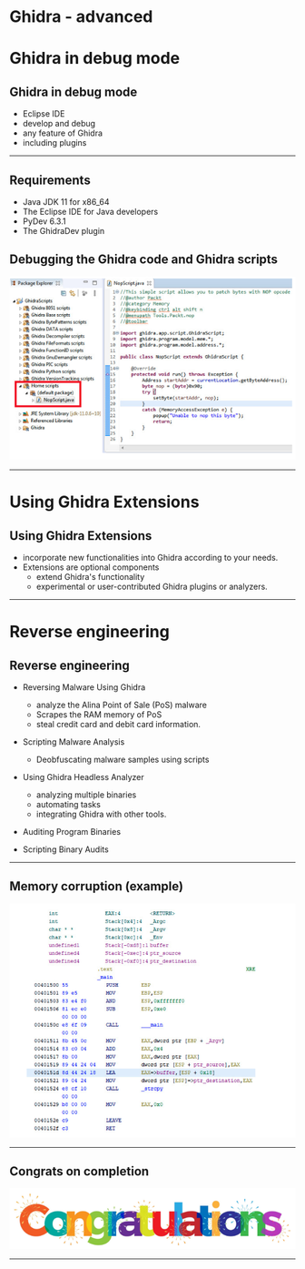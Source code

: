# Ghidra - advanced

# Ghidra in debug mode

## Ghidra in debug mode

* Eclipse IDE
* develop and debug
* any feature of Ghidra
* including plugins

---

## Requirements

* Java JDK 11 for x86_64
* The Eclipse IDE for Java developers
* PyDev 6.3.1
* The GhidraDev plugin

## Debugging the Ghidra code and Ghidra scripts

![](../images/26.png)

---

# Using Ghidra Extensions

## Using Ghidra Extensions

* incorporate new functionalities into Ghidra according to your needs.
* Extensions are optional components 
  * extend Ghidra's functionality 
  * experimental or user-contributed Ghidra plugins or analyzers.


---

# Reverse engineering

## Reverse engineering

* Reversing Malware Using Ghidra
  * analyze the Alina Point of Sale (PoS) malware
  * Scrapes the RAM memory of PoS 
  * steal credit card and debit card information.
  
* Scripting Malware Analysis
  * Deobfuscating malware samples using scripts
* Using Ghidra Headless Analyzer
  * analyzing multiple binaries
  * automating tasks
  * integrating Ghidra with other tools.
* Auditing Program Binaries
* Scripting Binary Audits

---

## Memory corruption (example)

![](../images/27.png)

---

## Congrats on completion


![](../images/congrats.png)

---